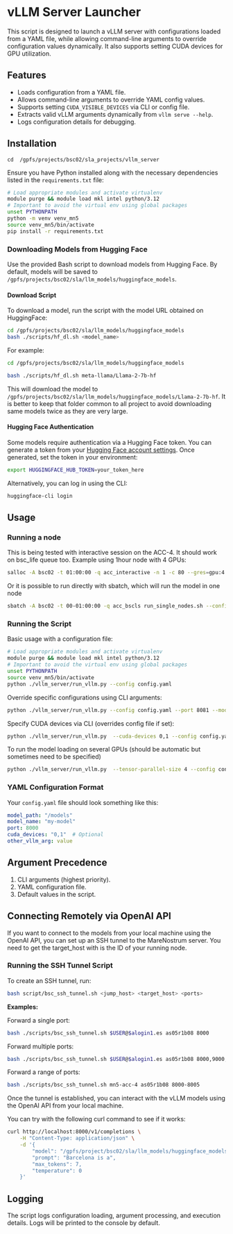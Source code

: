 # vLLM Server Launcher

This script is designed to launch a vLLM server with configurations loaded from a YAML file, while allowing command-line arguments to override configuration values dynamically. It also supports setting CUDA devices for GPU utilization.

## Features

- Loads configuration from a YAML file.
- Allows command-line arguments to override YAML config values.
- Supports setting `CUDA_VISIBLE_DEVICES` via CLI or config file.
- Extracts valid vLLM arguments dynamically from `vllm serve --help`.
- Logs configuration details for debugging.

## Installation

```
cd  /gpfs/projects/bsc02/sla_projects/vllm_server
```

Ensure you have Python installed along with the necessary dependencies listed in the `requirements.txt` file:

```bash
# Load appropriate modules and activate virtualenv
module purge && module load mkl intel python/3.12
# Important to avoid the virtual env using global packages
unset PYTHONPATH
python -m venv venv_mn5
source venv_mn5/bin/activate
pip install -r requirements.txt
```

### Downloading Models from Hugging Face

Use the provided Bash script to download models from Hugging Face. By default, models will be saved to `/gpfs/projects/bsc02/sla/llm_models/huggingface_models`.

#### Download Script

To download a model, run the script with the model URL obtained on HuggingFace:
```bash
cd /gpfs/projects/bsc02/sla/llm_models/huggingface_models
bash ./scripts/hf_dl.sh <model_name>
```
For example:
```bash
cd /gpfs/projects/bsc02/sla/llm_models/huggingface_models

bash ./scripts/hf_dl.sh meta-llama/Llama-2-7b-hf
```

This will download the model to `/gpfs/projects/bsc02/sla/llm_models/huggingface_models/Llama-2-7b-hf`.
It is better to keep that folder common to all project to avoid downloading same models twice as they are very large.

#### Hugging Face Authentication

Some models require authentication via a Hugging Face token. You can generate a token from your [Hugging Face account settings](https://huggingface.co/settings/tokens). Once generated, set the token in your environment:
```bash
export HUGGINGFACE_HUB_TOKEN=your_token_here
```
Alternatively, you can log in using the CLI:

```bash
huggingface-cli login
```

## Usage

### Running a node
This is being tested with interactive session on the ACC-4. It should work on bsc_life queue too. 
Example using 1hour node with 4 GPUs:

```bash
salloc -A bsc02 -t 01:00:00 -q acc_interactive -n 1 -c 80 --gres=gpu:4
```

Or it is possible to run directly with sbatch, which will run the model in one node

```bash
sbatch -A bsc02 -t 00-01:00:00 -q acc_bscls run_single_nodes.sh --config config/qwen3_32B.yaml 
```


### Running the Script


Basic usage with a configuration file:

```bash
# Load appropriate modules and activate virtualenv
module purge && module load mkl intel python/3.12
# Important to avoid the virtual env using global packages
unset PYTHONPATH
source venv_mn5/bin/activate
python ./vllm_server/run_vllm.py --config config.yaml
```

Override specific configurations using CLI arguments:

```bash
python ./vllm_server/run_vllm.py --config config.yaml --port 8081 --model-path /path/to/model
```

Specify CUDA devices via CLI (overrides config file if set):

```bash
python ./vllm_server/run_vllm.py  --cuda-devices 0,1 --config config.yaml
```
To run the model loading on several GPUs (should be automatic but sometimes need to be specified)

```bash
python ./vllm_server/run_vllm.py  --tensor-parallel-size 4 --config config.yaml
```

### YAML Configuration Format

Your `config.yaml` file should look something like this:

```yaml
model_path: "/models"
model_name: "my-model"
port: 8000
cuda_devices: "0,1"  # Optional
other_vllm_arg: value
```
## Argument Precedence

1. CLI arguments (highest priority).
2. YAML configuration file.
3. Default values in the script.



## Connecting Remotely via OpenAI API

If you want to connect to the models from your local machine using the OpenAI API, you can set up an SSH tunnel to the MareNostrum server.
You need to get the target_host with is the ID of your running node.

### Running the SSH Tunnel Script

To create an SSH tunnel, run:

```bash
bash script/bsc_ssh_tunnel.sh <jump_host> <target_host> <ports>
```

**Examples:**

Forward a single port:

```bash
bash ./scripts/bsc_ssh_tunnel.sh $USER@$alogin1.es as05r1b08 8000
```

Forward multiple ports:

```bash
bash ./scripts/bsc_ssh_tunnel.sh $USER@$alogin1.es as05r1b08 8000,9000,10000
```

Forward a range of ports:

```bash
bash ./scripts/bsc_ssh_tunnel.sh mn5-acc-4 as05r1b08 8000-8005
```

Once the tunnel is established, you can interact with the vLLM models using the OpenAI API from your local machine.

You can try with the following curl command to see if it works:

```bash
curl http://localhost:8000/v1/completions \
    -H "Content-Type: application/json" \
    -d '{
        "model": "/gpfs/project/bsc02/sla/llm_models/huggingface_models/$MODEL_NAME",
        "prompt": "Barcelona is a",
        "max_tokens": 7,
        "temperature": 0
    }'
```

## Logging

The script logs configuration loading, argument processing, and execution details. Logs will be printed to the console by default.
